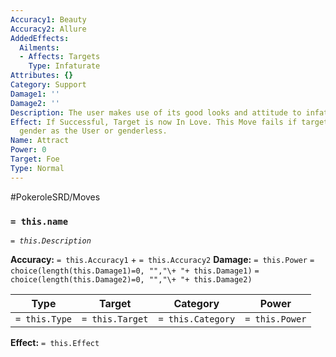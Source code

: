 ```yaml
---
Accuracy1: Beauty
Accuracy2: Allure
AddedEffects:
  Ailments:
  - Affects: Targets
    Type: Infaturate
Attributes: {}
Category: Support
Damage1: ''
Damage2: ''
Description: The user makes use of its good looks and attitude to infatuate its foe.
Effect: If Successful, Target is now In Love. This Move fails if target is from same
  gender as the User or genderless.
Name: Attract
Power: 0
Target: Foe
Type: Normal
---
```


#PokeroleSRD/Moves

### `= this.name`
*`= this.Description`*

**Accuracy:** `= this.Accuracy1` + `= this.Accuracy2`
**Damage:** `= this.Power` `= choice(length(this.Damage1)=0, "","\+ "+ this.Damage1)` `= choice(length(this.Damage2)=0, "","\+ "+ this.Damage2)`

| Type          | Target          | Category          | Power          |
| ------------- | --------------- | ----------------  | -------------- |
| `= this.Type` | `= this.Target` | `= this.Category` | `= this.Power` | 

**Effect:** `= this.Effect`